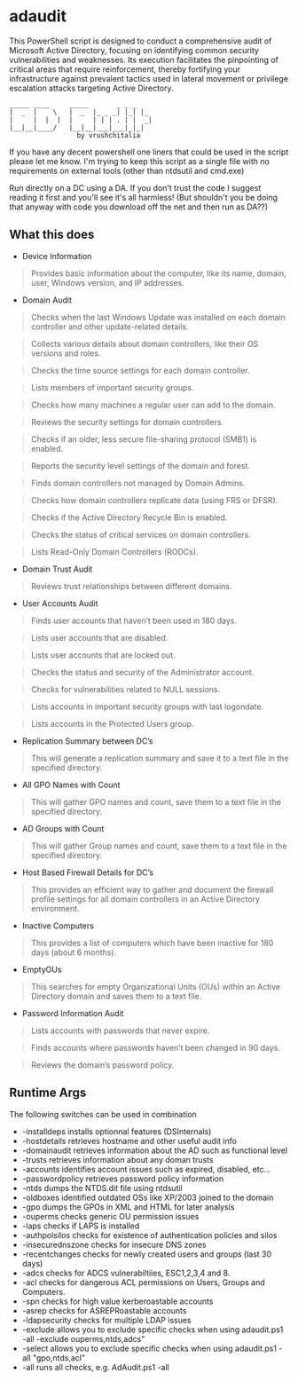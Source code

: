 # adaudit
This PowerShell script is designed to conduct a comprehensive audit of Microsoft Active Directory, focusing on identifying common security vulnerabilities and weaknesses. Its execution facilitates the pinpointing of critical areas that require reinforcement, thereby fortifying your infrastructure against prevalent tactics used in lateral movement or privilege escalation attacks targeting Active Directory.
```
_____ ____     _____       _ _ _
|  _  |    \   |  _  |_ _ _| |_| |_
|     |  |  |  |     | | | . | |  _|
|__|__|____/   |__|__|___|___|_|_|
                 by vrushchitalia
```

If you have any decent powershell one liners that could be used in the script please let me know. I'm trying to keep this script as a single file with no requirements on external tools (other than ntdsutil and cmd.exe)

Run directly on a DC using a DA. If you don't trust the code I suggest reading it first and you'll see it's all harmless! (But shouldn't you be doing that anyway with code you download off the net and then run as DA??)

## What this does
 

- Device Information 

> Provides basic information about the computer, like its name, domain, user, Windows version, and IP addresses. 

- Domain Audit 

> Checks when the last Windows Update was installed on each domain controller and other update-related details. 

> Collects various details about domain controllers, like their OS versions and roles. 

> Checks the time source settings for each domain controller. 

> Lists members of important security groups. 

> Checks how many machines a regular user can add to the domain. 

> Reviews the security settings for domain controllers. 

> Checks if an older, less secure file-sharing protocol (SMB1) is enabled. 

> Reports the security level settings of the domain and forest. 

> Finds domain controllers not managed by Domain Admins. 

> Checks how domain controllers replicate data (using FRS or DFSR). 

> Checks if the Active Directory Recycle Bin is enabled. 

> Checks the status of critical services on domain controllers. 

> Lists Read-Only Domain Controllers (RODCs). 

- Domain Trust Audit 

> Reviews trust relationships between different domains. 

- User Accounts Audit 

> Finds user accounts that haven’t been used in 180 days. 

> Lists user accounts that are disabled. 

> Lists user accounts that are locked out. 

> Checks the status and security of the Administrator account. 

> Checks for vulnerabilities related to NULL sessions. 

> Lists accounts in important security groups with last logondate. 

> Lists accounts in the Protected Users group. 

- Replication Summary between DC’s 

> This will generate a replication summary and save it to a text file in the specified directory. 
 
- All GPO Names with Count 

> This will gather GPO names and count, save them to a text file in the specified directory. 

- AD Groups with Count 

> This will gather Group names and count, save them to a text file in the specified directory. 

- Host Based Firewall Details for DC’s 

> This provides an efficient way to gather and document the firewall profile settings for all domain controllers in an Active Directory environment. 

- Inactive Computers 

> This provides a list of computers which have been inactive for 180 days (about 6 months). 

- EmptyOUs 

> This searches for empty Organizational Units (OUs) within an Active Directory domain and saves them to a text file. 
 
- Password Information Audit 

> Lists accounts with passwords that never expire. 

> Finds accounts where passwords haven’t been changed in 90 days. 

> Reviews the domain’s password policy. 

## Runtime Args
The following switches can be used in combination
* -installdeps installs optionnal features (DSInternals)
* -hostdetails retrieves hostname and other useful audit info
* -domainaudit retrieves information about the AD such as functional level
* -trusts retrieves information about any doman trusts
* -accounts identifies account issues such as expired, disabled, etc...
* -passwordpolicy retrieves password policy information
* -ntds dumps the NTDS.dit file using ntdsutil
* -oldboxes identified outdated OSs like XP/2003 joined to the domain
* -gpo dumps the GPOs in XML and HTML for later analysis
* -ouperms checks generic OU permission issues
* -laps checks if LAPS is installed
* -authpolsilos checks for existence of authentication policies and silos
* -insecurednszone checks for insecure DNS zones
* -recentchanges checks for newly created users and groups (last 30 days)
* -adcs checks for ADCS vulnerabiltiies, ESC1,2,3,4 and 8.
* -acl checks for dangerous ACL permissions on Users, Groups and Computers. 
* -spn checks for high value kerberoastable accounts 
* -asrep checks for ASREPRoastable accounts
* -ldapsecurity checks for multiple LDAP issues
* -exclude allows you to exclude specific checks when using adaudit.ps1 -all -exclude ouperms,ntds,adcs"
* -select allows you to exclude specific checks when using adaudit.ps1 -all "gpo,ntds,acl"
* -all runs all checks, e.g. AdAudit.ps1 -all
